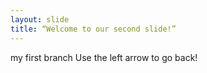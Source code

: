 ```yaml
---
layout: slide
title: “Welcome to our second slide!”
---
```

my first branch
Use the left arrow to go back!
